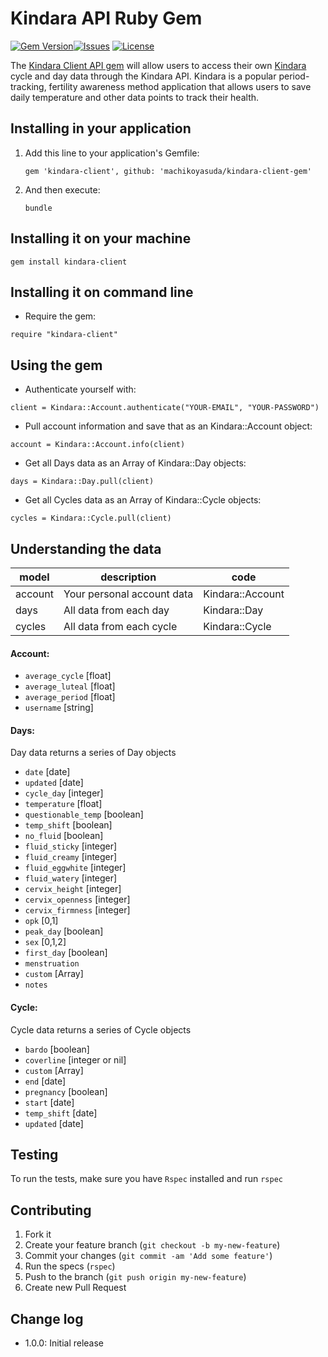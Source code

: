 # Kindara API Ruby Gem

  [![Gem Version](https://badge.fury.io/rb/kindara-client.svg)](https://badge.fury.io/rb/kindara-client)[![Issues](http://img.shields.io/github/issues/machikoyasuda/kindara-client-gem.svg?style=flat-square)](http://github.com/machikoyasuda/kindara-client-gem/issues)  [![License](http://img.shields.io/badge/license-MIT-brightgreen.svg?style=flat-square)](http://opensource.org/licenses/MIT)

The [Kindara Client API gem](https://rubygems.org/gems/kindara-client) will allow users to access their own [Kindara](http://kindara.com) cycle and day data through the Kindara API. Kindara is a popular period-tracking, fertility awareness method application that allows users to save daily temperature and other data points to track their health.

## Installing in your application

1. Add this line to your application's Gemfile:

    ```gem 'kindara-client', github: 'machikoyasuda/kindara-client-gem'```

2. And then execute:

    ```bundle```

## Installing it on your machine

```gem install kindara-client```

## Installing it on command line

- Require the gem:

`require "kindara-client"`

## Using the gem

- Authenticate yourself with:

`client = Kindara::Account.authenticate("YOUR-EMAIL", "YOUR-PASSWORD")`

- Pull account information and save that as an Kindara::Account object:

`account = Kindara::Account.info(client)`

- Get all Days data as an Array of Kindara::Day objects:

`days = Kindara::Day.pull(client)`

- Get all Cycles data as an Array of Kindara::Cycle objects:

`cycles = Kindara::Cycle.pull(client)`

## Understanding the data

|model|description|code|
|-----|-----------|----|
|account|Your personal account data|Kindara::Account|
|days|All data from each day|Kindara::Day|
|cycles|All data from each cycle|Kindara::Cycle|
#### Account:
  - `average_cycle` [float]
  - `average_luteal` [float]
  - `average_period` [float]
  - `username` [string]

#### Days:
Day data returns a series of Day objects
  - `date` [date]
  - `updated` [date]
  - `cycle_day` [integer]
  - `temperature` [float]
  - `questionable_temp` [boolean]
  - `temp_shift` [boolean]
  - `no_fluid` [boolean]
  - `fluid_sticky` [integer]
  - `fluid_creamy` [integer]
  - `fluid_eggwhite` [integer]
  - `fluid_watery` [integer]
  - `cervix_height` [integer]
  - `cervix_openness` [integer]
  - `cervix_firmness` [integer]
  - `opk` [0,1]
  - `peak_day` [boolean]
  - `sex` [0,1,2]
  - `first_day` [boolean]
  - `menstruation`
  - `custom` [Array]
  - `notes`

#### Cycle:  
Cycle data returns a series of Cycle objects
  - `bardo` [boolean]
  - `coverline` [integer or nil]
  - `custom` [Array]
  - `end` [date]
  - `pregnancy` [boolean]
  - `start` [date]
  - `temp_shift` [date]
  - `updated` [date]

## Testing

To run the tests, make sure you have `Rspec` installed and run `rspec`

## Contributing

  1. Fork it
  2. Create your feature branch (`git checkout -b my-new-feature`)
  3. Commit your changes (`git commit -am 'Add some feature'`)
  4. Run the specs (`rspec`)
  5. Push to the branch (`git push origin my-new-feature`)
  6. Create new Pull Request


## Change log

  - 1.0.0: Initial release
